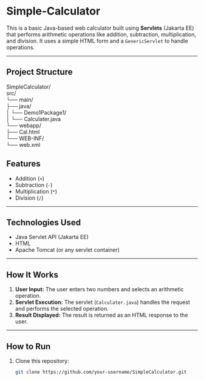 # Simple-Calculator

This is a basic Java-based web calculator built using **Servlets** (Jakarta EE) that performs arithmetic operations like addition, subtraction, multiplication, and division. It uses a simple HTML form and a `GenericServlet` to handle operations.

---

## Project Structure
SimpleCalculator/ <br>
src/   <br>
└── main/  <br>
    ├── java/  <br>
    │   └── Demo1Package1/  <br>
    │       └── Calculater.java  <br>
    └── webapp/   <br>
        ├── Cal.html  <br>
        └── WEB-INF/   <br>
            └── web.xml  <br>

##  Features

- Addition (`+`)
- Subtraction (`-`)
- Multiplication (`*`)
- Division (`/`)

---

##  Technologies Used

- Java Servlet API (Jakarta EE)
- HTML
- Apache Tomcat (or any servlet container)

---

## How It Works

1. **User Input:** The user enters two numbers and selects an arithmetic operation.
2. **Servlet Execution:** The servlet (`Calculater.java`) handles the request and performs the selected operation.
3. **Result Displayed:** The result is returned as an HTML response to the user.

---

## How to Run

1. Clone this repository:
   ```bash
   git clone https://github.com/your-username/SimpleCalculator.git
